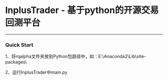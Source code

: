 ﻿# InplusTrader - 基于python的开源交易回测平台

---
### Quick Start

1、将rqalpha文件夹放到Python包路径中，如：E:\Anaconda2\Lib\site-packages\

2、运行InplusTrader中main.py
